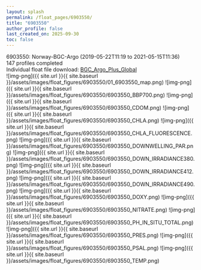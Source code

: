 ```yaml
---
layout: splash
permalink: /float_pages/6903550/
title: "6903550"
author_profile: false
last_created_on: 2025-09-30
toc: false
---
```

 
6903550: Norway-BGC-Argo (2019-05-22T11:19 to 2021-05-15T11:36)\
147 profiles completed\
Individual float file download: [BGC_Argo_Plus_Global](https://ftp.soest.hawaii.edu/bgc_argo_plus/Individual_Floats/outliers_removed/6903550_Sprof_processed.nc)\
![img-png]({{ site.url }}{{ site.baseurl }}/assets/images/float_figures/6903550/01_6903550_map.png)
![img-png]({{ site.url }}{{ site.baseurl }}/assets/images/float_figures/6903550/6903550_BBP700.png)
![img-png]({{ site.url }}{{ site.baseurl }}/assets/images/float_figures/6903550/6903550_CDOM.png)
![img-png]({{ site.url }}{{ site.baseurl }}/assets/images/float_figures/6903550/6903550_CHLA.png)
![img-png]({{ site.url }}{{ site.baseurl }}/assets/images/float_figures/6903550/6903550_CHLA_FLUORESCENCE.png)
![img-png]({{ site.url }}{{ site.baseurl }}/assets/images/float_figures/6903550/6903550_DOWNWELLING_PAR.png)
![img-png]({{ site.url }}{{ site.baseurl }}/assets/images/float_figures/6903550/6903550_DOWN_IRRADIANCE380.png)
![img-png]({{ site.url }}{{ site.baseurl }}/assets/images/float_figures/6903550/6903550_DOWN_IRRADIANCE412.png)
![img-png]({{ site.url }}{{ site.baseurl }}/assets/images/float_figures/6903550/6903550_DOWN_IRRADIANCE490.png)
![img-png]({{ site.url }}{{ site.baseurl }}/assets/images/float_figures/6903550/6903550_DOXY.png)
![img-png]({{ site.url }}{{ site.baseurl }}/assets/images/float_figures/6903550/6903550_NITRATE.png)
![img-png]({{ site.url }}{{ site.baseurl }}/assets/images/float_figures/6903550/6903550_PH_IN_SITU_TOTAL.png)
![img-png]({{ site.url }}{{ site.baseurl }}/assets/images/float_figures/6903550/6903550_PRES.png)
![img-png]({{ site.url }}{{ site.baseurl }}/assets/images/float_figures/6903550/6903550_PSAL.png)
![img-png]({{ site.url }}{{ site.baseurl }}/assets/images/float_figures/6903550/6903550_TEMP.png)
